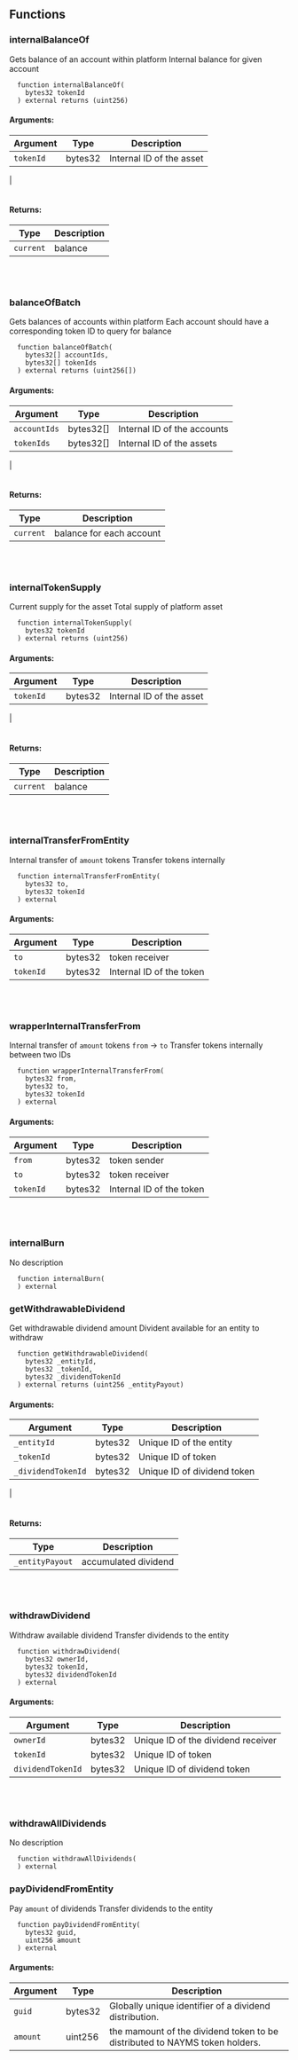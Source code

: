## Functions
### internalBalanceOf
Gets balance of an account within platform
Internal balance for given account
```solidity
  function internalBalanceOf(
    bytes32 tokenId
  ) external returns (uint256)
```
#### Arguments:
| Argument | Type | Description |
| --- | --- | --- |
|`tokenId` | bytes32 | Internal ID of the asset
|
<br></br>
#### Returns:
| Type | Description |
| --- | --- |
|`current` | balance|
<br></br>
### balanceOfBatch
Gets balances of accounts within platform
Each account should have a corresponding token ID to query for balance
```solidity
  function balanceOfBatch(
    bytes32[] accountIds,
    bytes32[] tokenIds
  ) external returns (uint256[])
```
#### Arguments:
| Argument | Type | Description |
| --- | --- | --- |
|`accountIds` | bytes32[] | Internal ID of the accounts
|`tokenIds` | bytes32[] | Internal ID of the assets
|
<br></br>
#### Returns:
| Type | Description |
| --- | --- |
|`current` | balance for each account|
<br></br>
### internalTokenSupply
Current supply for the asset
Total supply of platform asset
```solidity
  function internalTokenSupply(
    bytes32 tokenId
  ) external returns (uint256)
```
#### Arguments:
| Argument | Type | Description |
| --- | --- | --- |
|`tokenId` | bytes32 | Internal ID of the asset
|
<br></br>
#### Returns:
| Type | Description |
| --- | --- |
|`current` | balance|
<br></br>
### internalTransferFromEntity
Internal transfer of `amount` tokens
Transfer tokens internally
```solidity
  function internalTransferFromEntity(
    bytes32 to,
    bytes32 tokenId
  ) external
```
#### Arguments:
| Argument | Type | Description |
| --- | --- | --- |
|`to` | bytes32 | token receiver
|`tokenId` | bytes32 | Internal ID of the token|
<br></br>
### wrapperInternalTransferFrom
Internal transfer of `amount` tokens `from` -> `to`
Transfer tokens internally between two IDs
```solidity
  function wrapperInternalTransferFrom(
    bytes32 from,
    bytes32 to,
    bytes32 tokenId
  ) external
```
#### Arguments:
| Argument | Type | Description |
| --- | --- | --- |
|`from` | bytes32 | token sender
|`to` | bytes32 | token receiver
|`tokenId` | bytes32 | Internal ID of the token|
<br></br>
### internalBurn
No description
```solidity
  function internalBurn(
  ) external
```
### getWithdrawableDividend
Get withdrawable dividend amount
Divident available for an entity to withdraw
```solidity
  function getWithdrawableDividend(
    bytes32 _entityId,
    bytes32 _tokenId,
    bytes32 _dividendTokenId
  ) external returns (uint256 _entityPayout)
```
#### Arguments:
| Argument | Type | Description |
| --- | --- | --- |
|`_entityId` | bytes32 | Unique ID of the entity
|`_tokenId` | bytes32 | Unique ID of token
|`_dividendTokenId` | bytes32 | Unique ID of dividend token
|
<br></br>
#### Returns:
| Type | Description |
| --- | --- |
|`_entityPayout` | accumulated dividend|
<br></br>
### withdrawDividend
Withdraw available dividend
Transfer dividends to the entity
```solidity
  function withdrawDividend(
    bytes32 ownerId,
    bytes32 tokenId,
    bytes32 dividendTokenId
  ) external
```
#### Arguments:
| Argument | Type | Description |
| --- | --- | --- |
|`ownerId` | bytes32 | Unique ID of the dividend receiver
|`tokenId` | bytes32 | Unique ID of token
|`dividendTokenId` | bytes32 | Unique ID of dividend token|
<br></br>
### withdrawAllDividends
No description
```solidity
  function withdrawAllDividends(
  ) external
```
### payDividendFromEntity
Pay `amount` of dividends
Transfer dividends to the entity
```solidity
  function payDividendFromEntity(
    bytes32 guid,
    uint256 amount
  ) external
```
#### Arguments:
| Argument | Type | Description |
| --- | --- | --- |
|`guid` | bytes32 | Globally unique identifier of a dividend distribution.
|`amount` | uint256 | the mamount of the dividend token to be distributed to NAYMS token holders.|
<br></br>
